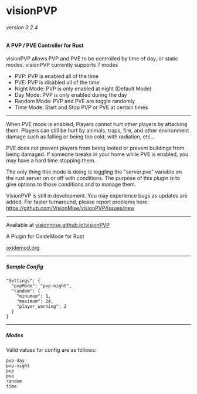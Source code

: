 # visionPVP

###### version 0.2.4

#### A PVP / PVE Controller for Rust

visionPVP allows PVP and PVE to be controlled by time of day, or static modes. visionPVP currently supports 7 modes

- PVP: PVP is enabled all of the time 
- PVE: PVP is disabled all of the time
- Night Mode: PVP is only enabled at night (Default Mode)
- Day Mode: PVP is only enabled during the day
- Random Mode: PVP and PVE are toggle randomly
- Time Mode: Start and Stop PVP or PVE at certain times

---

When PVE mode is enabled, Players cannot hurt other players by attacking them. Players can still be hurt by animals, traps, fire, and other environment damage such as falling or being too cold, with radiation, etc...

PVE does not prevent players from being looted or prevent buildings from being damaged. If someone breaks in your home while PVE is enabled, you may have a hard time stopping them.

The only thing this mode is doing is toggling the "server.pve" variable on the rust server on or off with conditions. The purpose of this plugin is to give options to those conditions and to manage them.

VisionPVP is still in development. You may experience bugs as updates are added. For faster turnaround, please report problems here:
https://github.com/VisionMise/visionPVP/issues/new

---

Available at 
[visionmise.github.io/visionPVP](http://visionmise.github.io/visionPVP/)

A Plugin for OxideMode for Rust

[oxidemod.org](http://oxidemod.org)


---

##### Sample Config

    "Settings": {
      "pvpMode": "pvp-night",
      "random": {
      	"minumum": 1,
      	"maximum": 24,
      	"player_warning": 2
      }
    }

---

##### Modes

Valid values for config are as follows:

    pvp-day
    pvp-night
    pvp
    pve
    random
    time

